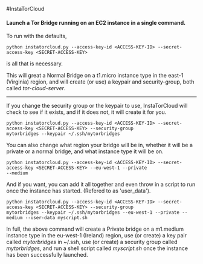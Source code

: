 #InstaTorCloud
#### Launch a Tor Bridge running on an EC2 instance in a single command.

To run with the defaults,

    python instatorcloud.py --access-key-id <ACCESS-KEY-ID> --secret-access-key <SECRET-ACCESS-KEY>

is all that is necessary.

This will great a Normal Bridge on a t1.micro instance type in the east-1 (Virginia) region, and will create (or use) a keypair and security-group, both called _tor-cloud-server_.

---------

If you change the security group or the keypair to use, InstaTorCloud will check to see if it exists, and if it does not, it will create it for you.

    python instatorcloud.py --access-key-id <ACCESS-KEY-ID> --secret-access-key <SECRET-ACCESS-KEY> --security-group 
    mytorbridges --keypair ~/.ssh/mytorbridges

You can also change what region your bridge will be in, whether it will be a private or a normal bridge, and what instance type it will be on.

    python instatorcloud.py --access-key-id <ACCESS-KEY-ID> --secret-access-key <SECRET-ACCESS-KEY> --eu-west-1 --private 
    --medium

And if you want, you can add it all together and even throw in a script to run once the instance has started. (Refered to as 'user_data').

    python instatorcloud.py --access-key-id <ACCESS-KEY-ID> --secret-access-key <SECRET-ACCESS-KEY> --security-group 
    mytorbridges --keypair ~/.ssh/mytorbridges --eu-west-1 --private --medium --user-data myscript.sh

In full, the above command will create a Private bridge on a m1.medium instance type in the eu-west-1 (Ireland) region, use (or create) a key pair called _mytorbridges_ in ~/.ssh, use (or create) a security group called _mytorbridges_, and run a shell script called _myscript.sh_ once the instance has been successfully launched.


